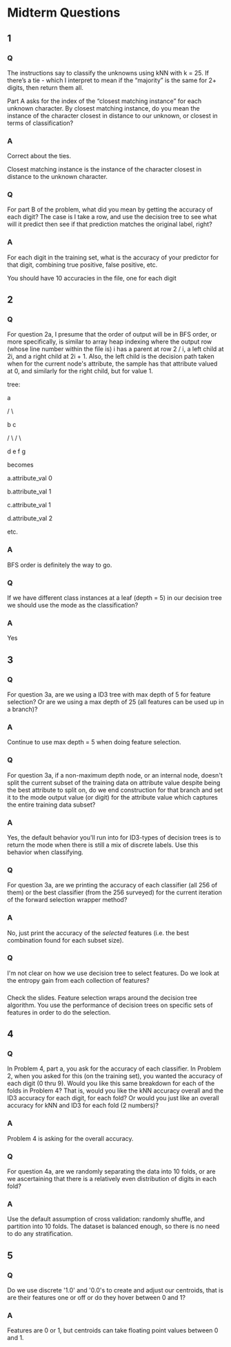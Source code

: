 # Midterm Questions

## 1

### Q

The instructions say to classify the unknowns using kNN with k = 25.
If there’s a tie - which I interpret to mean if the “majority” is the same for 2+ digits, then return them all.

Part A asks for the index of the “closest matching instance” for each unknown character. By closest matching instance, do you mean the instance of the character closest in distance to our unknown, or closest in terms of classification?

### A

Correct about the ties.

Closest matching instance is the instance of the character closest in distance to the unknown character.

### Q

For part B of the problem, what did you mean by getting the accuracy of each digit? The case is I take a row, and use the decision tree to see what will it predict then see if that prediction matches the original label, right?

### A

For each digit in the training set, what is the accuracy of your predictor for that digit, combining true positive, false positive, etc.

You should have 10 accuracies in the file, one for each digit

## 2

### Q

For question 2a, I presume that the order of output will be in BFS order, or more specifically, is similar to array heap indexing where the output row (whose line number within the file is) i has a parent at row 2 / i, a left child at 2i, and a right child at 2i + 1. Also, the left child is the decision path taken when for the current node's attribute, the sample has that attribute valued at 0, and similarly for the right child, but for value 1.

tree:

 a

/    \

b      c

/ \    / \

d  e  f   g


becomes

a.attribute_val 0

b.attribute_val 1

c.attribute_val 1

d.attribute_val 2

etc.

### A

BFS order is definitely the way to go.

### Q

If we have different class instances at a leaf (depth = 5) in our decision tree we should use the mode as the classification?

### A

Yes

## 3

### Q

For question 3a, are we using a ID3 tree with max depth of 5 for feature selection? Or are we using a max depth of 25 (all features can be used up in a branch)?

### A

Continue to use max depth = 5 when doing feature selection.

### Q

For question 3a, if a non-maximum depth node, or an internal node, doesn't split the current subset of the training data on attribute value despite being the best attribute to split on, do we end construction for that branch and set it to the mode output value (or digit) for the attribute value which captures the entire training data subset?

### A

Yes, the default behavior you'll run into for ID3-types of decision trees is to return the mode when there is still a mix of discrete labels. Use this behavior when classifying.

### Q

For question 3a, are we printing the accuracy of each classifier (all 256 of them) or the best classifier (from the 256 surveyed) for the current iteration of the forward selection wrapper method?

### A

No, just print the accuracy of the *selected* features (i.e. the best combination found for each subset size).

### Q

I'm not clear on how we use decision tree to select features. Do we look at the entropy gain from each collection of features?

###

Check the slides. Feature selection wraps around the decision tree algorithm. You use the performance of decision trees on specific sets of features in order to do the selection.

## 4

### Q

In Problem 4, part a, you ask for the accuracy of each classifier. In Problem 2, when you asked for this (on the training set), you wanted the accuracy of each digit (0 thru 9). Would you like this same breakdown for each of the folds in Problem 4? That is, would you like the kNN accuracy overall and the ID3 accuracy for each digit, for each fold? Or would you just like an overall accuracy for kNN and ID3 for each fold (2 numbers)?

### A

Problem 4 is asking for the overall accuracy.

### Q

For question 4a, are we randomly separating the data into 10 folds, or are we ascertaining that there is a relatively even distribution of digits in each fold?

### A

Use the default assumption of cross validation: randomly shuffle, and partition into 10 folds. The dataset is balanced enough, so there is no need to do any stratification.

## 5

### Q

Do we use discrete '1.0' and '0.0's to create and adjust our centroids, that is are their features one or off or do they hover between 0 and 1?

### A


Features are 0 or 1, but centroids can take floating point values between 0 and 1. 
